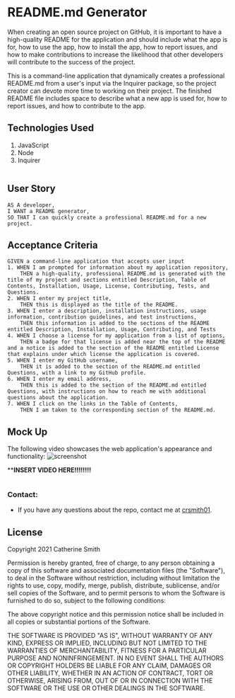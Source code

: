 # README.md Generator

When creating an open source project on GitHub, it is important to have a high-quality README for the application and should include what the app is for, how to use the app, how to install the app, how to report issues, and how to make contributions to increase the likelihood that other developers will contribute to the success of the project. 

This is a command-line application that dynamically creates a professional README.md from a user's input via the Inquirer package, so the project creator can devote more time to working on their project. The finished README file includes space to describe what a new app is used for, how to report issues, and how to contribute to the app.

## Technologies Used
1. JavaScript
2. Node
2. Inquirer

```
```

## User Story

```
AS A developer,
I WANT a README generator,
SO THAT I can quickly create a professional README.md for a new project.
```

## Acceptance Criteria

```
GIVEN a command-line application that accepts user input
1. WHEN I am prompted for information about my application repository,
    THEN a high-quality, professional README.md is generated with the title of my project and sections entitled Description, Table of Contents, Installation, Usage, License, Contributing, Tests, and Questions.
2. WHEN I enter my project title,
    THEN this is displayed as the title of the README.
3. WHEN I enter a description, installation instructions, usage information, contribution guidelines, and test instructions,
    THEN this information is added to the sections of the README entitled Description, Installation, Usage, Contributing, and Tests
4. WHEN I choose a license for my application from a list of options,
    THEN a badge for that license is added near the top of the README and a notice is added to the section of the README entitled License that explains under which license the application is covered.
5. WHEN I enter my GitHub username,
    THEN it is added to the section of the README.md entitled Questions, with a link to my GitHub profile.
6. WHEN I enter my email address, 
    THEN this is added to the section of the README.md entitled Questions, with instructions on how to reach me with additional questions about the application.
7. WHEN I click on the links in the Table of Contents,
    THEN I am taken to the corresponding section of the README.md.
```

## Mock Up
The following video showcases the web application's appearance and functionality:
![screenshot](./__________________)

************INSERT VIDEO HERE!!!!!!!!**********

```
```

### Contact:
* If you have any questions about the repo, contact me at [crsmith01](https://github.com/crsmith01).


## License

Copyright 2021 Catherine Smith

Permission is hereby granted, free of charge, to any person obtaining a copy of this software and associated documentation files (the "Software"), to deal in the Software without restriction, including without limitation the rights to use, copy, modify, merge, publish, distribute, sublicense, and/or sell copies of the Software, and to permit persons to whom the Software is furnished to do so, subject to the following conditions:

The above copyright notice and this permission notice shall be included in all copies or substantial portions of the Software.

THE SOFTWARE IS PROVIDED "AS IS", WITHOUT WARRANTY OF ANY KIND, EXPRESS OR IMPLIED, INCLUDING BUT NOT LIMITED TO THE WARRANTIES OF MERCHANTABILITY, FITNESS FOR A PARTICULAR PURPOSE AND NONINFRINGEMENT. IN NO EVENT SHALL THE AUTHORS OR COPYRIGHT HOLDERS BE LIABLE FOR ANY CLAIM, DAMAGES OR OTHER LIABILITY, WHETHER IN AN ACTION OF CONTRACT, TORT OR OTHERWISE, ARISING FROM, OUT OF OR IN CONNECTION WITH THE SOFTWARE OR THE USE OR OTHER DEALINGS IN THE SOFTWARE.
